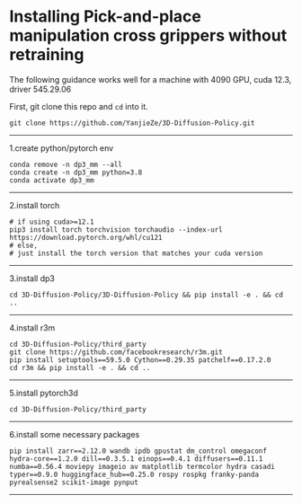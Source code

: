 # Installing Pick-and-place manipulation cross grippers without retraining

The following guidance works well for a machine with 4090 GPU, cuda 12.3, driver 545.29.06 

First, git clone this repo and `cd` into it.

    git clone https://github.com/YanjieZe/3D-Diffusion-Policy.git

---

1.create python/pytorch env

    conda remove -n dp3_mm --all
    conda create -n dp3_mm python=3.8
    conda activate dp3_mm


---

2.install torch

    # if using cuda>=12.1
    pip3 install torch torchvision torchaudio --index-url https://download.pytorch.org/whl/cu121
    # else, 
    # just install the torch version that matches your cuda version

---

3.install dp3

    cd 3D-Diffusion-Policy/3D-Diffusion-Policy && pip install -e . && cd ..

----

4.install r3m

    cd 3D-Diffusion-Policy/third_party 
    git clone https://github.com/facebookresearch/r3m.git
    pip install setuptools==59.5.0 Cython==0.29.35 patchelf==0.17.2.0
    cd r3m && pip install -e . && cd ..

----

5.install pytorch3d

    cd 3D-Diffusion-Policy/third_party 
    

---

6.install some necessary packages

    pip install zarr==2.12.0 wandb ipdb gpustat dm_control omegaconf hydra-core==1.2.0 dill==0.3.5.1 einops==0.4.1 diffusers==0.11.1 numba==0.56.4 moviepy imageio av matplotlib termcolor hydra casadi typer==0.9.0 huggingface_hub==0.25.0 rospy rospkg franky-panda pyrealsense2 scikit-image pynput


---

